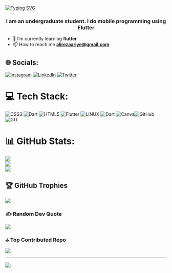 [![Typing SVG](https://readme-typing-svg.demolab.com?font=Fira+Code&pause=1000&center=true&vCenter=true&random=false&width=435&lines=Hello%2C+There+%F0%9F%91%8B%F0%9F%8F%BB;I'm+Alireza+Seif+;A+front-end+developer+%F0%9F%91%A8%F0%9F%8F%BB%E2%80%8D%F0%9F%92%BB;Nice+to+meet+you+%E2%9C%A8)](https://git.io/typing-svg)
<h3 align="center">I am an undergraduate student. I do mobile programming using Flutter</h3>

- 🌱 I’m currently learning **flutter**
- 📫 How to reach me **alirezaariye@gmail.com**


## 🌐 Socials:
[![Instagram](https://img.shields.io/badge/Instagram-%23E4405F.svg?logo=Instagram&logoColor=white)](https://instagram.com/alireza_.seif) [![LinkedIn](https://img.shields.io/badge/LinkedIn-%230077B5.svg?logo=linkedin&logoColor=white)](https://linkedin.com/in/alireza-seif) [![Twitter](https://img.shields.io/badge/Twitter-%231DA1F2.svg?logo=Twitter&logoColor=white)](https://twitter.com/@alirezaariye) 

# 💻 Tech Stack:
![CSS3](https://img.shields.io/badge/css3-%231572B6.svg?style=for-the-badge&logo=css3&logoColor=white) ![Dart](https://img.shields.io/badge/dart-%230175C2.svg?style=for-the-badge&logo=dart&logoColor=white) ![HTML5](https://img.shields.io/badge/html5-%23E34F26.svg?style=for-the-badge&logo=html5&logoColor=white) ![Flutter](https://img.shields.io/badge/Flutter-%2302569B.svg?style=for-the-badge&logo=Flutter&logoColor=white) ![LINUX](https://img.shields.io/badge/Linux-FCC624?style=for-the-badge&logo=linux&logoColor=black) ![Dart](https://img.shields.io/badge/dart-%230175C2.svg?style=for-the-badge&logo=dart&logoColor=white) ![Canva](https://img.shields.io/badge/Canva-%2300C4CC.svg?style=for-the-badge&logo=Canva&logoColor=white)![GitHub](https://img.shields.io/badge/GitHub-%23121011.svg?style=for-the-badge&logo=github&logoColor=white) ![GIT](https://img.shields.io/badge/Git-fc6d26?style=for-the-badge&logo=git&logoColor=white)

# 📊 GitHub Stats:
![](https://github-readme-stats.vercel.app/api?username=alirezaseif20&theme=tokyonight&hide_border=true&include_all_commits=false&count_private=false)<br/>
![](https://github-readme-streak-stats.herokuapp.com/?user=alirezaseif20&theme=tokyonight&hide_border=true)<br/>
![](https://github-readme-stats.vercel.app/api/top-langs/?username=alirezaseif20&theme=tokyonight&hide_border=true&include_all_commits=false&count_private=false&layout=compact)

## 🏆 GitHub Trophies
![](https://github-profile-trophy.vercel.app/?username=alirezaseif20&theme=tokyonight&no-frame=true&no-bg=true&margin-w=4)

### ✍️ Random Dev Quote
![](https://quotes-github-readme.vercel.app/api?type=horizontal&theme=tokyonight)

### 🔝 Top Contributed Repo
![](https://github-contributor-stats.vercel.app/api?username=alirezaseif20&limit=5&theme=tokyonight&combine_all_yearly_contributions=true)

---
[![](https://visitcount.itsvg.in/api?id=alirezaseif20&icon=8&color=1)](https://visitcount.itsvg.in)

<!-- Proudly created with GPRM ( https://gprm.itsvg.in ) -->
